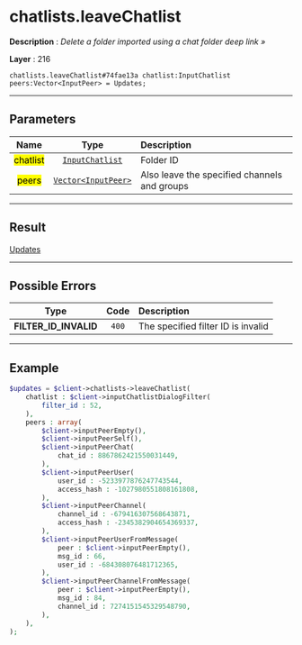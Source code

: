 # chatlists.leaveChatlist

**Description** : *Delete a folder imported using a chat folder deep link &raquo;*

**Layer** : 216

```tl
chatlists.leaveChatlist#74fae13a chatlist:InputChatlist peers:Vector<InputPeer> = Updates;
```

---

## Parameters

| Name | Type | Description |
| :---: | :---: | :--- |
| <mark>chatlist</mark> | [`InputChatlist`](type/InputChatlist) | Folder ID |
| <mark>peers</mark> | [`Vector<InputPeer>`](type/InputPeer) | Also leave the specified channels and groups |

---

## Result

[Updates](type/Updates)

---

## Possible Errors

| Type | Code | Description |
| :---: | :---: | :--- |
| **FILTER_ID_INVALID** | `400` | The specified filter ID is invalid |

---

## Example

```php
$updates = $client->chatlists->leaveChatlist(
	chatlist : $client->inputChatlistDialogFilter(
		filter_id : 52,
	),
	peers : array(
		$client->inputPeerEmpty(),
		$client->inputPeerSelf(),
		$client->inputPeerChat(
			chat_id : 8867862421550031449,
		),
		$client->inputPeerUser(
			user_id : -5233977876247743544,
			access_hash : -1027980551808161808,
		),
		$client->inputPeerChannel(
			channel_id : -679416307568643871,
			access_hash : -2345382904654369337,
		),
		$client->inputPeerUserFromMessage(
			peer : $client->inputPeerEmpty(),
			msg_id : 66,
			user_id : -684308076481712365,
		),
		$client->inputPeerChannelFromMessage(
			peer : $client->inputPeerEmpty(),
			msg_id : 84,
			channel_id : 7274151545329548790,
		),
	),
);
```